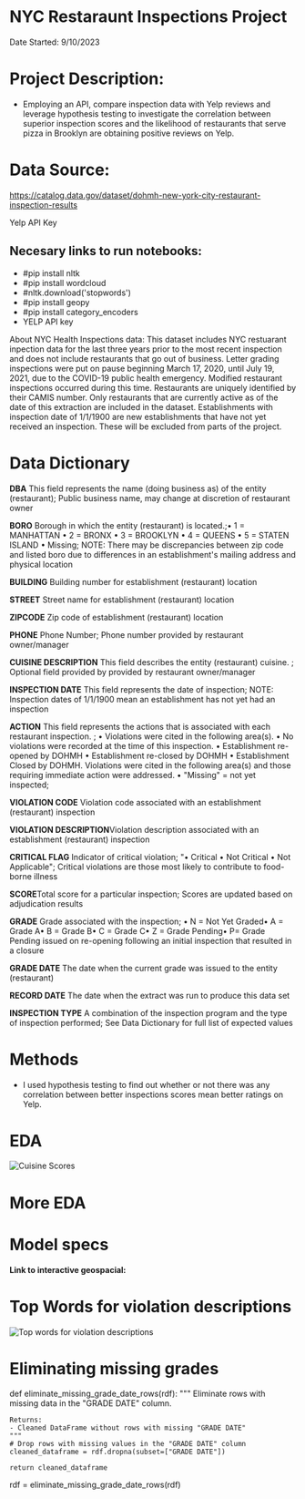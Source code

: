 # NYC Restaraunt Inspections Project

Date Started: 9/10/2023

# **Project Description:**

- Employing an API, compare inspection data with Yelp reviews and leverage hypothesis testing to investigate the correlation between superior inspection scores and the likelihood of restaurants that serve pizza in Brooklyn are obtaining positive reviews on Yelp.

# **Data Source:**

https://catalog.data.gov/dataset/dohmh-new-york-city-restaurant-inspection-results

Yelp API Key

## **Necesary links to run notebooks:**

- #pip install nltk
- #pip install wordcloud
- #nltk.download('stopwords')
- #pip install geopy
- #pip install category_encoders
- YELP API key

About NYC Health Inspections data: 
This dataset includes NYC restuarant inpection data for the last three years prior to the most recent inspection and does not include restaurants that go out of business. Letter grading inspections were put on pause beginning March 17, 2020, until July 19, 2021, due to the COVID-19 public health emergency. Modified restaurant inspections occurred during this time. Restaurants are uniquely identified by their CAMIS number. Only restaurants that are currently active as of the date of this extraction are included in the dataset. Establishments with inspection date of 1/1/1900 are new establishments that have not yet received an inspection. These will be excluded from parts of the project.



# **Data Dictionary**

**DBA**	This field represents the name (doing business as) of the entity (restaurant); Public business name, may change at discretion of restaurant owner

**BORO**	Borough in which the entity (restaurant) is located.;• 1 = MANHATTAN • 2 = BRONX • 3 = BROOKLYN • 4 = QUEENS • 5 = STATEN ISLAND • Missing; NOTE: There may be discrepancies between zip code and listed boro due to differences in an establishment's mailing address and physical location

**BUILDING**  Building number for establishment (restaurant) location

**STREET**	Street name for establishment (restaurant) location

**ZIPCODE**	Zip code of establishment (restaurant) location

**PHONE**	Phone Number; Phone number provided by restaurant owner/manager

**CUISINE DESCRIPTION**	This field describes the entity (restaurant) cuisine. ; Optional field provided by provided by restaurant owner/manager

**INSPECTION DATE**	This field represents the date of inspection; NOTE: Inspection dates of 1/1/1900 mean an establishment has not yet had an inspection

**ACTION**	This field represents the actions that is associated with each restaurant inspection. ; • Violations were cited in the following area(s). • No violations were recorded at the time of this inspection. • Establishment re-opened by DOHMH • Establishment re-closed by DOHMH • Establishment Closed by DOHMH. Violations were cited in the following area(s) and those requiring immediate action were addressed. • "Missing" = not yet inspected;

**VIOLATION CODE**	Violation code associated with an establishment (restaurant) inspection

**VIOLATION DESCRIPTION**Violation description associated with an establishment (restaurant) inspection

**CRITICAL FLAG**	Indicator of critical violation; "• Critical • Not Critical • Not Applicable"; Critical violations are those most likely to contribute to food-borne illness

**SCORE**Total score for a particular inspection; Scores are updated based on adjudication results

**GRADE**	Grade associated with the inspection; • N = Not Yet Graded• A = Grade A• B = Grade B• C = Grade C• Z = Grade Pending• P= Grade Pending issued on re-opening following an initial inspection that resulted in a closure

**GRADE DATE**	The date when the current grade was issued to the entity (restaurant)

**RECORD DATE**	The date when the extract was run to produce this data set

**INSPECTION TYPE** A combination of the inspection program and the type of inspection performed; See Data Dictionary for full list of expected values


# **Methods**

- I used hypothesis testing to find out whether or not there was any correlation between better inspections scores mean better ratings on Yelp.


# **EDA**

![Cuisine Scores](https://github.com/JoeBwonKenobi/NYCRestarauntInspections/assets/117705408/6bb86493-42c0-48ef-94ba-d2d337ba32af)

# **More EDA**

# **Model specs**

**Link to interactive geospacial:**

# **Top Words for violation descriptions**
![Top words for violation descriptions](https://github.com/JoeBwonKenobi/NYCRestarauntInspections/assets/117705408/624196ad-9e9f-446d-ac1a-24a6e793254a)

# Eliminating missing grades
def eliminate_missing_grade_date_rows(rdf):
    """
    Eliminate rows with missing data in the "GRADE DATE" column.

    Returns:
    - Cleaned DataFrame without rows with missing "GRADE DATE"
    """
    # Drop rows with missing values in the "GRADE DATE" column
    cleaned_dataframe = rdf.dropna(subset=["GRADE DATE"])

    return cleaned_dataframe

rdf = eliminate_missing_grade_date_rows(rdf)



